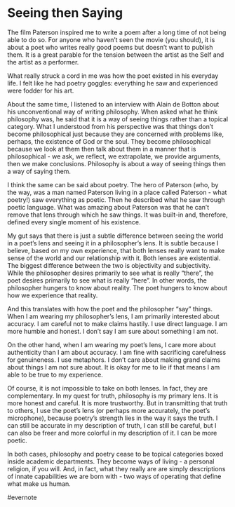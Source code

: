 # Seeing then Saying

The film Paterson inspired me to write a poem after a long time of not being able to do so. For anyone who haven’t seen the movie (you should), it is about a poet who writes really good poems but doesn’t want to publish them. It is a great parable for the tension between the artist as the Self and the artist as a performer.

What really struck a cord in me was how the poet existed in his everyday life. I felt like he had poetry goggles: everything he saw and experienced were fodder for his art.

About the same time, I listened to an interview with Alain de Botton about his unconventional way of writing philosophy. When asked what he think philosophy was, he said that it is a way of seeing things rather than a topical category. What I understood from his perspective was that things don’t become philosophical just because they are concerned with problems like, perhaps, the existence of God or the soul. They become philosophical because we look at them then talk about them in a manner that is philosophical - we ask, we reflect, we extrapolate, we provide arguments, then we make conclusions. Philosophy is about a way of seeing things then a way of saying them.

I think the same can be said about poetry. The hero of Paterson (who, by the way, was a man named Paterson living in a place called Paterson - what poetry!) saw everything as poetic. Then he described what he saw through poetic language. What was amazing about Paterson was that he can’t remove that lens through which he saw things. It was built-in and, therefore, defined every single moment of his existence.

My gut says that there is just a subtle difference between seeing the world in a poet’s lens and seeing it in a philosopher’s lens. It is subtle because I believe, based on my own experience, that both lenses really want to make sense of the world and our relationship with it. Both lenses are existential. The biggest difference between the two is objectivity and subjectivity. While the philosopher desires primarily to see what is really “there”, the poet desires primarily to see what is really “here”. In other words, the philosopher hungers to know about reality. The poet hungers to know about how we experience that reality.

And this translates with how the poet and the philosopher “say” things. When I am wearing my philosopher’s lens, I am primarily interested about accuracy. I am careful not to make claims hastily. I use direct language. I am more humble and honest. I don’t say I am sure about something I am not.

On the other hand, when I am wearing my poet’s lens, I care more about authenticity than I am about accuracy. I am fine with sacrificing carefulness for genuineness. I use metaphors. I don’t care about making grand claims about things I am not sure about. It is okay for me to lie if that means I am able to be true to my experience.

Of course, it is not impossible to take on both lenses. In fact, they are complementary. In my quest for truth, philosophy is my primary lens. It is more honest and careful. It is more trustworthy. But in transmitting that truth to others, I use the poet’s lens (or perhaps more accurately, the poet’s microphone), because poetry’s strength lies in the way it says the truth. I can still be accurate in my description of truth, I can still be careful, but I can also be freer and more colorful in my description of it. I can be more poetic.

In both cases, philosophy and poetry cease to be topical categories boxed inside academic departments. They become ways of living - a personal religion, if you will. And, in fact, what they really are are simply descriptions of innate capabilities we are born with - two ways of operating that define what make us human.

\#evernote

